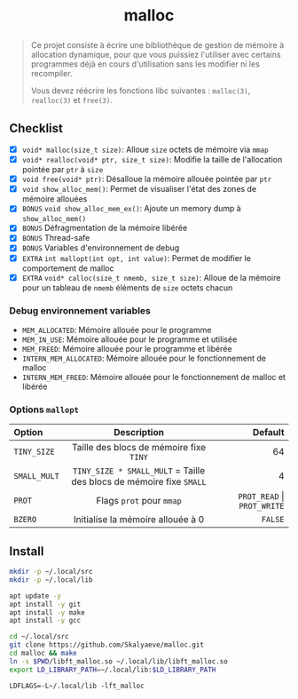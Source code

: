 # <p align="center">malloc</p>

> Ce projet consiste à écrire une bibliothèque de gestion de mémoire à allocation dynamique, pour que vous puissiez l'utiliser avec certains programmes déjà en cours d'utilisation sans les modifier ni les recompiler.
>
> Vous devez réécrire les fonctions libc suivantes : `malloc(3)`, `realloc(3)` et `free(3)`.

## Checklist

- [x] `void* malloc(size_t size)`: Alloue `size` octets de mémoire via `mmap`
- [x] `void* realloc(void* ptr, size_t size)`: Modifie la taille de l'allocation pointée par `ptr` à `size`
- [x] `void free(void* ptr)`: Désalloue la mémoire allouée pointée par `ptr`
- [x] `void show_alloc_mem()`: Permet de visualiser l'état des zones de mémoire allouées
- [x] `BONUS` `void show_alloc_mem_ex()`: Ajoute un memory dump à `show_alloc_mem()`
- [x] `BONUS` Défragmentation de la mémoire libérée
- [x] `BONUS` Thread-safe
- [x] `BONUS` Variables d'environnement de debug
- [x] `EXTRA` `int mallopt(int opt, int value)`: Permet de modifier le comportement de malloc
- [x] `EXTRA` `void* calloc(size_t nmemb, size_t size)`: Alloue de la mémoire pour un tableau de `nmemb` éléments de `size` octets chacun

### Debug environnement variables

- `MEM_ALLOCATED`: Mémoire allouée pour le programme
- `MEM_IN_USE`: Mémoire allouée pour le programme et utilisée
- `MEM_FREED`: Mémoire allouée pour le programme et libérée
- `INTERN_MEM_ALLOCATED`: Mémoire allouée pour le fonctionnement de malloc
- `INTERN_MEM_FREED`: Mémoire allouée pour le fonctionnement de malloc et libérée

### Options `mallopt`

| Option       |                             Description                             |                     Default |
| :----------- | :-----------------------------------------------------------------: | --------------------------: |
| `TINY_SIZE`  |               Taille des blocs de mémoire fixe `TINY`               |                          64 |
| `SMALL_MULT` | `TINY_SIZE * SMALL_MULT` = Taille des blocs de mémoire fixe `SMALL` |                           4 |
| `PROT`       |                      Flags `prot` pour `mmap`                       | `PROT_READ` \| `PROT_WRITE` |
| `BZERO`      |                  Initialise la mémoire allouée à 0                  |                     `FALSE` |

## Install

```bash
mkdir -p ~/.local/src
mkdir -p ~/.local/lib

apt update -y
apt install -y git
apt install -y make
apt install -y gcc
```

```bash
cd ~/.local/src
git clone https://github.com/Skalyaeve/malloc.git
cd malloc && make
ln -s $PWD/libft_malloc.so ~/.local/lib/libft_malloc.so
export LD_LIBRARY_PATH=~/.local/lib:$LD_LIBRARY_PATH
```

```
LDFLAGS=-L~/.local/lib -lft_malloc
```
